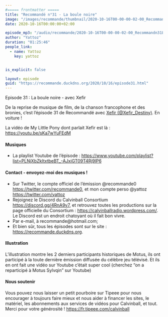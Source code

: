 ```yaml
---
#===== frontmatter =====
title: "Recommandé n°31 - La boule noire"
image: "/images/recommande/thumbnail/2020-10-16T00-00-00-02-00_Recommandn31Laboulenoire.jpg"
date: 2020-10-16T00:00:00+02:00

episode_mp3: "/audio/recommande/2020-10-16T00-00-00-02-00_Recommandn31Laboulenoire.mp3"
author: "Yattoz"
duration: "01:25:46"
people_link: 
  - name: Yattoz
    key: yattoz


is_explicit: false

layout: episode
guid: "https://recommande.duckdns.org/2020/10/16/episode31.html"
---
```


<PodcastHeader/>

<!-- ECRIRE LA DESCRIPTION DE L'EPISODE SOUS CETTE LIGNE -->


 Episode 31 : La boule noire - avec Xefir 

<p>De la reprise de musique de film, de la chanson francophone et des bronies, c’est l’épisode 31 de Recommandé avec <a href="https://twitter.com/xefir_destiny" rel="nofollow">Xefir (@Xefir_Destiny)</a>. En voiture !</p>

<p>La vidéo de My Little Pony dont parlait Xefir est là : <a href="https://youtu.be/sKa7wYuFEdM" rel="nofollow">https://youtu.be/sKa7wYuFEdM</a></p>

<h4>Musiques</h4>

<ul>
  <li>La playlist Youtube de l’épisode : <a href="https://www.youtube.com/playlist?list=PLNjXbZkItxtbeBT_-AJxiGT09T4Rj9lP6" rel="nofollow">https://www.youtube.com/playlist?list=PLNjXbZkItxtbeBT_-AJxiGT09T4Rj9lP6</a></li>
</ul>

<h4>Contact - envoyez-moi des musiques !</h4>

<ul>
  <li>Sur Twitter, le compte officiel de l’émission @recommande0 <a href="https://twitter.com/recommande0" rel="nofollow">https://twitter.com/recommande0</a>, et mon compte perso @yattoz <a href="https://twitter.com/yattoz" rel="nofollow">https://twitter.com/yattoz</a></li>
  <li>Rejoignez le Discord du Calvinball Consortium <a href="https://discord.gg/4RnA9v7" rel="nofollow">https://discord.gg/4RnA9v7</a>, et retrouvez toutes les productions sur la page officielle du Consortium : <a href="https://calvinballradio.wordpress.com/" rel="nofollow">https://calvinballradio.wordpress.com/</a>. Le Discord est un endroit chatoyant où il fait bon vivre.</li>
  <li>Par e-mail, à recommande@hotmail.com;</li>
  <li>Et bien sûr, tous les épisodes sont sur le site : <a href="https://recommande.duckdns.org" rel="nofollow">https://recommande.duckdns.org</a>.</li>
</ul>

<h4>Illustration</h4>

<p>L’illustration montre les 2 derniers participants historiques de Motus, ils ont participé à la toute dernière émission diffusée du célèbre jeu télévisé. Et ils en ont fait une vidéo sur Youtube c’était super cool (cherchez “on a reparticipé à Motus Sylvqin” sur Youtube)</p>

<h4>Nous soutenir</h4>

<p>Vous pouvez nous laisser un petit pourboire sur Tipeee pour nous encourager à toujours faire mieux et nous aider à financer les sites, le matériel, les abonnements aux services de vidéos pour Calvinball, et tout. Merci pour votre générosité ! <a href="https://fr.tipeee.com/calvinball" rel="nofollow">https://fr.tipeee.com/calvinball</a></p>



